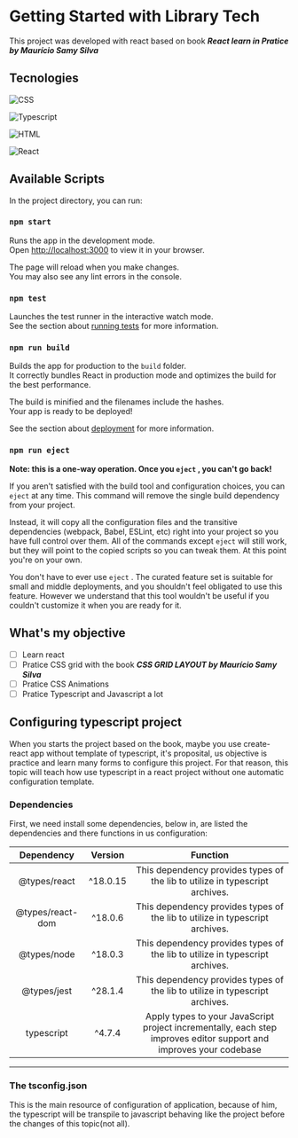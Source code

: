 # Getting Started with Library Tech

This project was developed with react based on book ***React learn in Pratice by Maurício Samy Silva***

## Tecnologies

![CSS](https://img.shields.io/badge/CSS-239120?&style=for-the-badge&logo=css3&logoColor=white)

![Typescript](https://img.shields.io/badge/JavaScript-323330?style=for-the-badge&logo=javascript&logoColor=F7DF1E)

![HTML](https://img.shields.io/badge/HTML5-E34F26?style=for-the-badge&logo=html5&logoColor=white)

![React](https://img.shields.io/badge/React-20232A?style=for-the-badge&logo=react&logoColor=61DAFB)

## Available Scripts

In the project directory, you can run:

### `npm start`

Runs the app in the development mode.\
Open [http://localhost:3000](http://localhost:3000) to view it in your browser.

The page will reload when you make changes.\
You may also see any lint errors in the console.

### `npm test`

Launches the test runner in the interactive watch mode.\
See the section about [running tests](https://facebook.github.io/create-react-app/docs/running-tests) for more information.

### `npm run build`

Builds the app for production to the `build` folder.\
It correctly bundles React in production mode and optimizes the build for the best performance.

The build is minified and the filenames include the hashes.\
Your app is ready to be deployed!

See the section about [deployment](https://facebook.github.io/create-react-app/docs/deployment) for more information.

### `npm run eject`

**Note: this is a one-way operation. Once you `eject` , you can't go back!**

If you aren't satisfied with the build tool and configuration choices, you can `eject` at any time. This command will remove the single build dependency from your project.

Instead, it will copy all the configuration files and the transitive dependencies (webpack, Babel, ESLint, etc) right into your project so you have full control over them. All of the commands except `eject` will still work, but they will point to the copied scripts so you can tweak them. At this point you're on your own.

You don't have to ever use `eject` . The curated feature set is suitable for small and middle deployments, and you shouldn't feel obligated to use this feature. However we understand that this tool wouldn't be useful if you couldn't customize it when you are ready for it.

## What's my objective

 - [ ] Learn react
 - [ ] Pratice CSS grid with the book ***CSS GRID LAYOUT by Maurício Samy Silva***
 - [ ] Pratice CSS Animations
 - [ ] Pratice Typescript and Javascript a lot

## Configuring typescript project

When you starts the project based on the book, maybe you use create-react app without template of typescript, it's proposital, us objective is practice and learn many forms to configure this project. For that reason, this topic will teach how use typescript in a react project without one automatic configuration template.

### Dependencies

First, we need install some dependencies, below in, are listed the dependencies and there functions in us configuration:

Dependency|Version|Function
:---:|:---:|:---:
@types/react|^18.0.15|This dependency provides types of the lib to utilize in typescript archives.
@types/react-dom|^18.0.6|This dependency provides types of the lib to utilize in typescript archives.
@types/node|^18.0.3|This dependency provides types of the lib to utilize in typescript archives.
@types/jest|^28.1.4|This dependency provides types of the lib to utilize in typescript archives.
typescript|^4.7.4|Apply types to your JavaScript project incrementally, each step improves editor support and improves your codebase

---
### The tsconfig.json

This is the main resource of configuration of application, because of him, the typescript will be transpile to javascript behaving like the project before the changes of this topic(not all).
